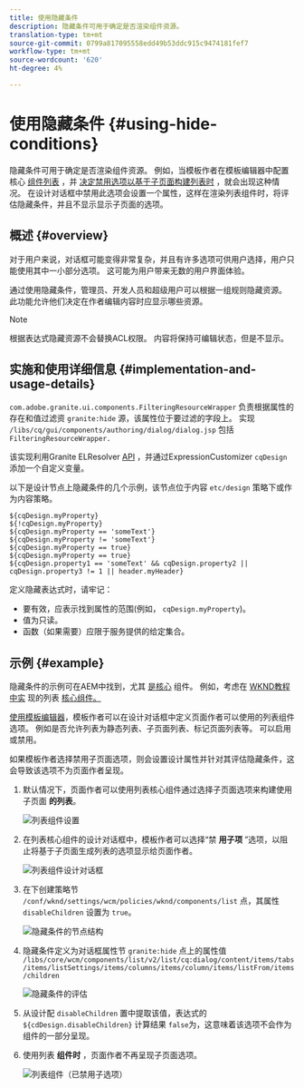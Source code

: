 ```yaml
---
title: 使用隐藏条件
description: 隐藏条件可用于确定是否渲染组件资源。
translation-type: tm+mt
source-git-commit: 0799a817095558edd49b53ddc915c9474181fef7
workflow-type: tm+mt
source-wordcount: '620'
ht-degree: 4%

---
```



# 使用隐藏条件 {#using-hide-conditions}

隐藏条件可用于确定是否渲染组件资源。 例如，当模板作者在模板编辑器中配置核心 [组件列表](https://docs.adobe.com/content/help/en/experience-manager-core-components/using/components/list.html) ，并 [决定禁用选项以基于子页面构建列表时](/help/sites-cloud/authoring/features/templates.md) ，就会出现这种情况。 在设计对话框中禁用此选项会设置一个属性，这样在渲染列表组件时，将评估隐藏条件，并且不显示显示子页面的选项。

## 概述 {#overview}

对于用户来说，对话框可能变得非常复杂，并且有许多选项可供用户选择，用户只能使用其中一小部分选项。 这可能为用户带来无数的用户界面体验。

通过使用隐藏条件，管理员、开发人员和超级用户可以根据一组规则隐藏资源。 此功能允许他们决定在作者编辑内容时应显示哪些资源。

>[!NOTE]
>
>根据表达式隐藏资源不会替换ACL权限。 内容将保持可编辑状态，但是不显示。

## 实施和使用详细信息 {#implementation-and-usage-details}

`com.adobe.granite.ui.components.FilteringResourceWrapper` 负责根据属性的存在和值过滤资 `granite:hide` 源，该属性位于要过滤的字段上。 实现 `/libs/cq/gui/components/authoring/dialog/dialog.jsp` 包括 `FilteringResourceWrapper.`

该实现利用Granite ELResolver [API](https://helpx.adobe.com/experience-manager/6-5/sites/developing/using/reference-materials/granite-ui/api/jcr_root/libs/granite/ui/docs/server/el.html) ，并通过ExpressionCustomizer `cqDesign` 添加一个自定义变量。

以下是设计节点上隐藏条件的几个示例，该节点位于内容 `etc/design` 策略下或作为内容策略。

```
${cqDesign.myProperty}
${!cqDesign.myProperty}
${cqDesign.myProperty == 'someText'}
${cqDesign.myProperty != 'someText'}
${cqDesign.myProperty == true}
${cqDesign.myProperty == true}
${cqDesign.property1 == 'someText' && cqDesign.property2 || cqDesign.property3 != 1 || header.myHeader}
```

定义隐藏表达式时，请牢记：

* 要有效，应表示找到属性的范围(例如， `cqDesign.myProperty`)。
* 值为只读。
* 函数（如果需要）应限于服务提供的给定集合。

## 示例 {#example}

隐藏条件的示例可在AEM中找到，尤其 [是核心](https://docs.adobe.com/content/help/zh-Hans/experience-manager-core-components/using/introduction.html) 组件。 例如，考虑在 [WKND教程中实](https://docs.adobe.com/content/help/en/experience-manager-core-components/using/components/list.html) 现的列表 [核心组件。](/help/implementing/developing/introduction/develop-wknd-tutorial.md)

[使用模板编辑器](/help/sites-cloud/authoring/features/templates.md)，模板作者可以在设计对话框中定义页面作者可以使用的列表组件选项。 例如是否允许列表为静态列表、子页面列表、标记页面列表等。 可以启用或禁用。

如果模板作者选择禁用子页面选项，则会设置设计属性并针对其评估隐藏条件，这会导致该选项不为页面作者呈现。

1. 默认情况下，页面作者可以使用列表核心组件通过选择子页面选项来构建使用子页面 **的列表**。

   ![列表组件设置](assets/hide-conditions-list-settings.png)

1. 在列表核心组件的设计对话框中，模板作者可以选择“禁 **用子项** ”选项，以阻止将基于子页面生成列表的选项显示给页面作者。

   ![列表组件设计对话框](assets/hide-conditions-list-design.png)

1. 在下创建策略节 `/conf/wknd/settings/wcm/policies/wknd/components/list` 点，其属性 `disableChildren` 设置为 `true`。

   ![隐藏条件的节点结构](assets/hide-conditions-node-structure.png)

1. 隐藏条件定义为对话框属性节 `granite:hide` 点上的属性值 `/libs/core/wcm/components/list/v2/list/cq:dialog/content/items/tabs/items/listSettings/items/columns/items/column/items/listFrom/items/children`

   ![隐藏条件的评估](assets/hide-conditions-evaluation.png)

1. 从设计配 `disableChildren` 置中提取该值，表达式的 `${cdDesign.disableChildren}` 计算结果 `false`为，这意味着该选项不会作为组件的一部分呈现。

1. 使用列表 **组件时** ，页面作者不再呈现子页面选项。

   ![列表组件（已禁用子选项）](assets/hide-conditions-child-disabled.png)
